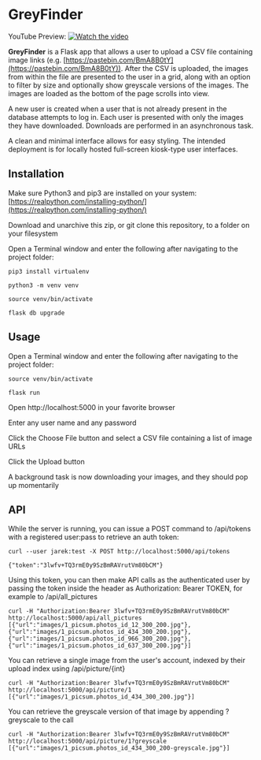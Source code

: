 # GreyFinder

YouTube Preview:
[![Watch the video](https://img.youtube.com/vi/nWTzfKL8vcE/maxresdefault.jpg)](https://youtu.be/nWTzfKL8vcE)


**GreyFinder** is a Flask app that allows a user to upload a CSV file containing image links (e.g. [https://pastebin.com/BmA8B0tY](https://pastebin.com/BmA8B0tY)). After the CSV is uploaded, the images from within the file are presented to the user in a grid, along with an option to filter by size and optionally show greyscale versions of the images. The images are loaded as the bottom of the page scrolls into view.

A new user is created when a user that is not already present in the database attempts to log in. Each user is presented with only the images they have downloaded. Downloads are performed in an asynchronous task.

A clean and minimal interface allows for easy styling. The intended deployment is for locally hosted full-screen kiosk-type user interfaces.

## Installation

Make sure Python3 and pip3 are installed on your system: [https://realpython.com/installing-python/](https://realpython.com/installing-python/)

Download and unarchive this zip, or git clone this repository, to a folder on your filesystem

Open a Terminal window and enter the following after navigating to the project folder:
```
pip3 install virtualenv

python3 -m venv venv

source venv/bin/activate

flask db upgrade
```


## Usage

Open a Terminal window and enter the following after navigating to the project folder:
```
source venv/bin/activate

flask run
```
Open http://localhost:5000 in your favorite browser

Enter any user name and any password

Click the Choose File button and select a CSV file containing a list of image URLs

Click the Upload button

A background task is now downloading your images, and they should pop up momentarily


## API

While the server is running, you can issue a POST command to /api/tokens with a registered user:pass to retrieve an auth token:
```
curl --user jarek:test -X POST http://localhost:5000/api/tokens

{"token":"3lwfv+TQ3rmE0y9SzBmRAVrutVm80bCM"}
```
Using this token, you can then make API calls as the authenticated user by passing the token inside the header as Authorization: Bearer TOKEN, for example to /api/all_pictures
```
curl -H "Authorization:Bearer 3lwfv+TQ3rmE0y9SzBmRAVrutVm80bCM" http://localhost:5000/api/all_pictures
[{"url":"images/1_picsum.photos_id_12_300_200.jpg"},{"url":"images/1_picsum.photos_id_434_300_200.jpg"},{"url":"images/1_picsum.photos_id_966_300_200.jpg"},{"url":"images/1_picsum.photos_id_637_300_200.jpg"}]
```
You can retrieve a single image from the user's account, indexed by their upload index using /api/picture/{int}
```
curl -H "Authorization:Bearer 3lwfv+TQ3rmE0y9SzBmRAVrutVm80bCM" http://localhost:5000/api/picture/1
[{"url":"images/1_picsum.photos_id_434_300_200.jpg"}]
```
You can retrieve the greyscale version of that image by appending ?greyscale to the call
```
curl -H "Authorization:Bearer 3lwfv+TQ3rmE0y9SzBmRAVrutVm80bCM" http://localhost:5000/api/picture/1?greyscale
[{"url":"images/1_picsum.photos_id_434_300_200-greyscale.jpg"}]
```